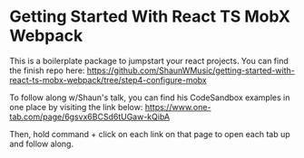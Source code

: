 # Getting Started With React TS MobX Webpack
This is a boilerplate package to jumpstart your react projects. 
You can find the finish repo here:
https://github.com/ShaunWMusic/getting-started-with-react-ts-mobx-webpack/tree/step4-configure-mobx

To follow along w/Shaun's talk, you can find his CodeSandbox examples in one place by visiting the link below:
https://www.one-tab.com/page/6gsvx6BCSd6tUGaw-kQibA

Then, hold command + click on each link on that page to open each tab up and follow along.
